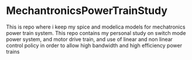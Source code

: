 # MechantronicsPowerTrainStudy
This is repo where i keep my spice and modelica models for mechatronics power train system. This repo contains my personal study on switch mode power system, and motor drive train, and use of linear and non linear control policy in order to allow high bandwidth and high efficiency power trains
